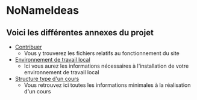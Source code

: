 # NoNameIdeas

## Voici les différentes annexes du projet

* [Contribuer](contribuer.html)
    * Vous y trouverez les fichiers relatifs au fonctionnement du site
* [Environnement de travail local](environnement.html)
    * Ici vous aurez les informations nécessaires à l'installation de votre environnement de travail local
* [Structure type d'un cours](structure-cours.html)
    * Vous retrouvez ici toutes les informations minimales à la réalisation d'un cours

